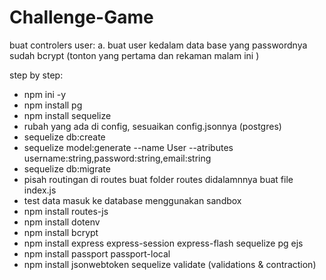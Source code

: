 # Challenge-Game
buat controlers user: 
a. buat user kedalam data base yang passwordnya sudah bcrypt (tonton yang pertama dan rekaman malam ini )



step by step:
- npm ini -y
- npm install pg
- npm install sequelize
- rubah yang ada di config, sesuaikan config.jsonnya (postgres)
- sequelize db:create
- sequelize model:generate --name User --atributes username:string,password:string,email:string
- sequelize db:migrate
- pisah routingan di routes buat folder routes didalamnnya buat file index.js
- test data masuk ke database menggunakan sandbox 
- npm install routes-js
- npm install dotenv
- npm install bcrypt
- npm install express express-session express-flash sequelize pg ejs
- npm install passport passport-local
- npm install jsonwebtoken
sequelize validate (validations & contraction)


